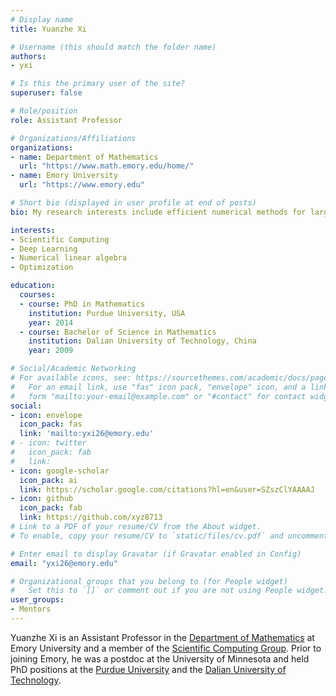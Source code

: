 ```yaml
---
# Display name
title: Yuanzhe Xi

# Username (this should match the folder name)
authors:
- yxi

# Is this the primary user of the site?
superuser: false

# Role/position
role: Assistant Professor 

# Organizations/Affiliations
organizations:
- name: Department of Mathematics
  url: "https://www.math.emory.edu/home/"
- name: Emory University
  url: "https://www.emory.edu"

# Short bio (displayed in user profile at end of posts)
bio: My research interests include efficient numerical methods for large-scale scientific computing and machine learning applications.

interests:
- Scientific Computing
- Deep Learning
- Numerical linear algebra
- Optimization

education:
  courses:
  - course: PhD in Mathematics
    institution: Purdue University, USA
    year: 2014
  - course: Bachelor of Science in Mathematics
    institution: Dalian University of Technology, China
    year: 2009

# Social/Academic Networking
# For available icons, see: https://sourcethemes.com/academic/docs/page-builder/#icons
#   For an email link, use "fas" icon pack, "envelope" icon, and a link in the
#   form "mailto:your-email@example.com" or "#contact" for contact widget.
social:
- icon: envelope
  icon_pack: fas
  link: 'mailto:yxi26@emory.edu'
# - icon: twitter
#   icon_pack: fab
#   link: 
- icon: google-scholar
  icon_pack: ai
  link: https://scholar.google.com/citations?hl=en&user=SZszClYAAAAJ
- icon: github
  icon_pack: fab
  link: https://github.com/xyz8713
# Link to a PDF of your resume/CV from the About widget.
# To enable, copy your resume/CV to `static/files/cv.pdf` and uncomment the lines below.

# Enter email to display Gravatar (if Gravatar enabled in Config)
email: "yxi26@emory.edu"

# Organizational groups that you belong to (for People widget)
#   Set this to `[]` or comment out if you are not using People widget.
user_groups:
- Mentors
---
```


Yuanzhe Xi is an Assistant Professor in the [Department of Mathematics](http://math.emory.edu/home/) at Emory University and a member of the [Scientific Computing Group](http://www.mathcs.emory.edu/Research/Area/ScientificComputing/).
Prior to joining Emory, he was a postdoc at the University of Minnesota and held PhD positions at the [Purdue University](https://www.purdue.edu) and the [Dalian University of Technology](https://en.dlut.edu.cn).

